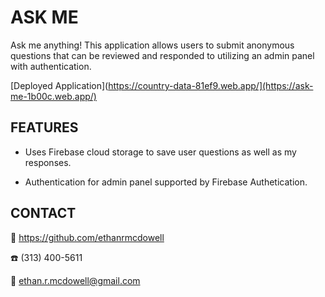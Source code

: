 # ASK ME

Ask me anything! This application allows users to submit anonymous questions that can be reviewed and responded to utilizing an admin panel with authentication.

[Deployed Application](https://country-data-81ef9.web.app/](https://ask-me-1b00c.web.app/)

## FEATURES

- Uses Firebase cloud storage to save user questions as well as my responses.

- Authentication for admin panel supported by Firebase Authetication.

## CONTACT

:link: https://github.com/ethanrmcdowell

:phone: (313) 400-5611

:e-mail: ethan.r.mcdowell@gmail.com

